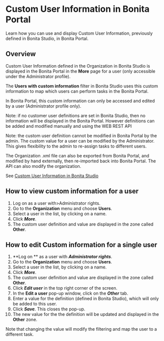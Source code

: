 # Custom User Information in Bonita Portal

Learn how you can use and display Custom User Information, previously defined in Bonita Studio, in Bonita Portal.

## Overview

Custom User Information defined in the Organization in Bonita Studio is displayed in the Bonita Portal in the **More** page for a user (only accessible under the Administrator profile).

The **Users with custom information** filter in Bonita Studio uses this custom information to map which users can perform tasks in the Bonita Portal.

In Bonita Portal, this custom information can only be accessed and edited by a user (Administrator profile only).

Note: if no customer user definitions are set in Bonita Studio, then no information will be displayed in the Bonita Portal. However definitions can be added and modified manually and using the WEB REST API

Note: the custom user definition cannot be modified in Bonita Portal by the admin. The custom value for a user can be modified by the Administrator.  
This gives flexibility to the admin to re-assign tasks to different users.

The Organization .xml file can also be exported from Bonita Portal, and modified by hand externally, then re-imported back into Bonita Portal.
The API can also modify the organization.

See [Custom User Information in Bonita Studio](custom-user-information-in-bonita-bpm-studio.md)

## How to view custom information for a user

1. Log on as a user with\>Administrator rights.
1. Go to the **Organization** menu and choose **Users**.
1. Select a user in the list, by clicking on a name.
1. Click _**More**_.
1. The custom user definition and value are displayed in the zone called **Other**.

## How to edit Custom information for a single user

1. **Log on ** as a user with _**Administrator rights**_.
1. Go to the **Organization** menu and choose **Users**.
1. Select a user in the list, by clicking on a name.
1. Click _**More**_.
1. The custom user definition and value are displayed in the zone called **Other**.
1. Click _**Edit user**_ in the top right corner of the screen.
1. In the **Edit a user** pop-up window, click on the _**Other**_ tab.
1. Enter a value for the definition (defined in Bonita Studio), which will only be added to this user.
1. Click _**Save**_. This closes the pop-up.
1. The new value for the the definition will be updated and displayed in the **Other** zone.

Note that changing the value will modify the filtering and map the user to a different task.
